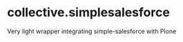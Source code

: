collective.simplesalesforce
===========================

Very light wrapper integrating simple-salesforce with Plone
